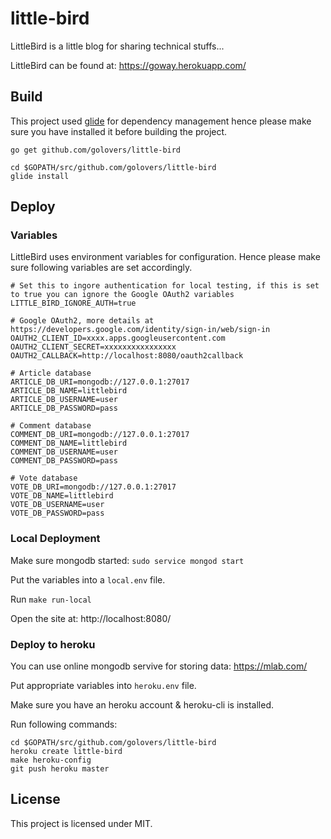 # little-bird

LittleBird is a little blog for sharing technical stuffs...

LittleBird can be found at: https://goway.herokuapp.com/

##  Build

This project used [glide](https://glide.sh/) for dependency management hence please make sure you have installed it before building the project.

```
go get github.com/golovers/little-bird

cd $GOPATH/src/github.com/golovers/little-bird
glide install
```

## Deploy

### Variables

LittleBird uses environment variables for configuration. Hence please make sure following variables are set accordingly.

```
# Set this to ingore authentication for local testing, if this is set to true you can ignore the Google OAuth2 variables
LITTLE_BIRD_IGNORE_AUTH=true

# Google OAuth2, more details at https://developers.google.com/identity/sign-in/web/sign-in
OAUTH2_CLIENT_ID=xxxx.apps.googleusercontent.com
OAUTH2_CLIENT_SECRET=xxxxxxxxxxxxxxxx
OAUTH2_CALLBACK=http://localhost:8080/oauth2callback

# Article database
ARTICLE_DB_URI=mongodb://127.0.0.1:27017
ARTICLE_DB_NAME=littlebird
ARTICLE_DB_USERNAME=user
ARTICLE_DB_PASSWORD=pass

# Comment database
COMMENT_DB_URI=mongodb://127.0.0.1:27017
COMMENT_DB_NAME=littlebird
COMMENT_DB_USERNAME=user
COMMENT_DB_PASSWORD=pass

# Vote database
VOTE_DB_URI=mongodb://127.0.0.1:27017
VOTE_DB_NAME=littlebird
VOTE_DB_USERNAME=user
VOTE_DB_PASSWORD=pass
```

### Local Deployment
Make sure mongodb started: `sudo service mongod start`

Put the variables into a `local.env` file.

Run `make run-local`

Open the site at: http://localhost:8080/

### Deploy to heroku
You can use online mongodb servive for storing data: https://mlab.com/

Put appropriate variables into `heroku.env` file.

Make sure you have an heroku account & heroku-cli is installed.

Run following commands:

```
cd $GOPATH/src/github.com/golovers/little-bird
heroku create little-bird
make heroku-config
git push heroku master
```

## License

This project is licensed under MIT.

